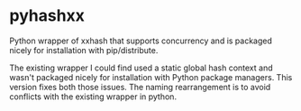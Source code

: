 pyhashxx
========

Python wrapper of xxhash that supports concurrency and is packaged
nicely for installation with pip/distribute.

The existing wrapper I could find used a static global hash context
and wasn't packaged nicely for installation with Python package
managers. This version fixes both those issues. The naming
rearrangement is to avoid conflicts with the existing wrapper in
python.
